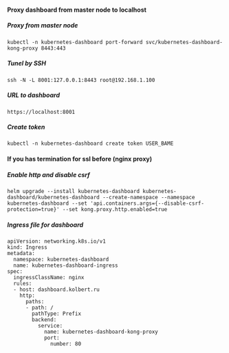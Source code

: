 
#### Proxy dashboard from master node to localhost
##### Proxy from master node
```
kubectl -n kubernetes-dashboard port-forward svc/kubernetes-dashboard-kong-proxy 8443:443
```
##### Tunel by SSH
```
ssh -N -L 8001:127.0.0.1:8443 root@192.168.1.100
```
##### URL to dashboard
```
https://localhost:8001
```

##### Create token
```
kubectl -n kubernetes-dashboard create token USER_BAME
```

#### If you has termination for ssl before (nginx proxy)
##### Enable http and disable csrf
```
helm upgrade --install kubernetes-dashboard kubernetes-dashboard/kubernetes-dashboard --create-namespace --namespace kubernetes-dashboard --set 'api.containers.args={--disable-csrf-protection=true}' --set kong.proxy.http.enabled=true
```

##### Ingress file for dashboard
```
apiVersion: networking.k8s.io/v1
kind: Ingress
metadata:
  namespace: kubernetes-dashboard
  name: kubernetes-dashboard-ingress
spec:
  ingressClassName: nginx
  rules:
  - host: dashboard.kolbert.ru
    http:
      paths:
      - path: /
        pathType: Prefix
        backend:
          service:
            name: kubernetes-dashboard-kong-proxy
            port:
              number: 80
```
